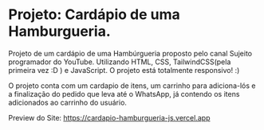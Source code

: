 # Projeto: Cardápio de uma Hamburgueria. 
 Projeto de um cardápio de uma Hambúrgueria proposto pelo canal Sujeito programador do YouTube. 
 Utilizando HTML, CSS, TailwindCSS(pela primeira vez :D ) e JavaScript. O projeto está totalmente responsivo! :)

 O projeto conta com um cardapio de itens, um carrinho para adiciona-lós e a finalização do pedido que leva até o WhatsApp, já 
 contendo os itens adicionados ao carrinho do usuário. 

Preview do Site: https://cardapio-hamburgueria-js.vercel.app

